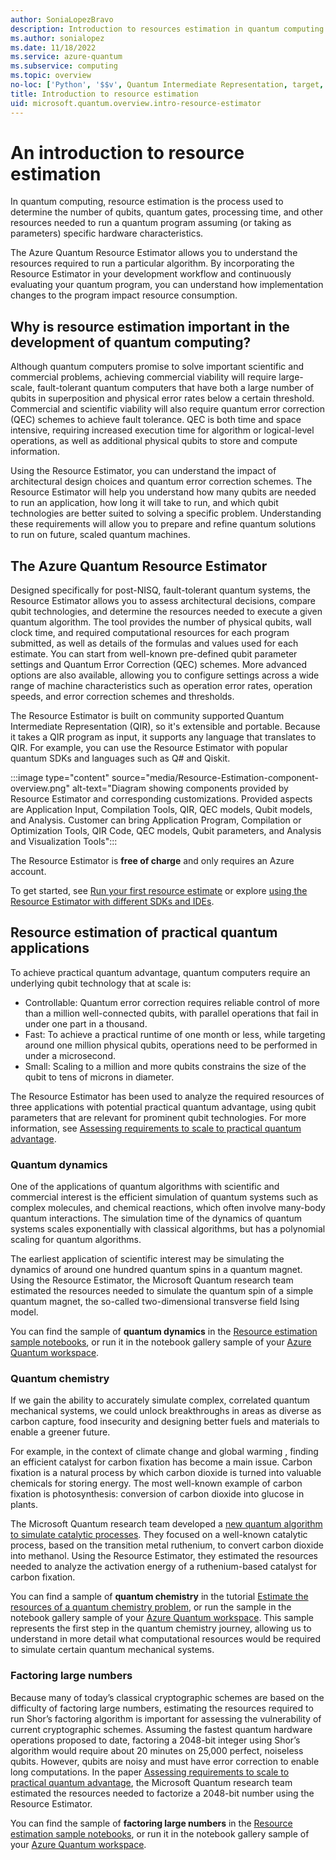 ```yaml
---
author: SoniaLopezBravo
description: Introduction to resources estimation in quantum computing and the Azure Quantum Resource Estimator
ms.author: sonialopez
ms.date: 11/18/2022
ms.service: azure-quantum
ms.subservice: computing
ms.topic: overview
no-loc: ['Python', '$$v', Quantum Intermediate Representation, target, targets]
title: Introduction to resource estimation
uid: microsoft.quantum.overview.intro-resource-estimator
--- 
```


# An introduction to resource estimation

In quantum computing, resource estimation is the process used to determine the number of qubits, quantum gates, processing time, and other resources needed to run a quantum program assuming (or taking as parameters) specific hardware characteristics. 

The Azure Quantum Resource Estimator allows you to understand the resources required to run a particular algorithm. By incorporating the Resource Estimator in your development workflow and continuously evaluating your quantum program, you can understand how implementation changes to the program impact resource consumption. 

## Why is resource estimation important in the development of quantum computing?

Although quantum computers promise to solve important scientific and commercial problems, achieving commercial viability will require large-scale, fault-tolerant quantum computers that have both a large number of qubits in superposition and physical error rates below a certain threshold. Commercial and scientific viability will also require quantum error correction (QEC) schemes to achieve fault tolerance. QEC is both time and space intensive, requiring increased execution time for algorithm or logical-level operations, as well as additional physical qubits to store and compute information. 

Using the Resource Estimator, you can understand the impact of architectural design choices and quantum error correction schemes. The Resource Estimator will help you understand how many qubits are needed to run an application, how long it will take to run, and which qubit technologies are better suited to solving a specific problem. Understanding these requirements will allow you to prepare and refine quantum solutions to run on future, scaled quantum machines. 

## The Azure Quantum Resource Estimator

Designed specifically for post-NISQ, fault-tolerant quantum systems, the Resource Estimator allows you to assess architectural decisions, compare qubit technologies, and determine the resources needed to execute a given quantum algorithm. The tool provides the number of physical qubits, wall clock time, and required computational resources for each program submitted, as well as details of the formulas and values used for each estimate. You can start from well-known pre-defined qubit parameter settings and Quantum Error Correction (QEC) schemes. More advanced options are also available, allowing you to configure settings across a wide range of machine characteristics such as operation error rates, operation speeds, and error correction schemes and thresholds.  

The Resource Estimator is built on community supported Quantum Intermediate Representation (QIR), so it's extensible and portable. Because it takes a QIR program as input, it supports any language that translates to QIR. For example, you can use the Resource Estimator with popular quantum SDKs and languages such as Q# and Qiskit. 

:::image type="content" source="media/Resource-Estimation-component-overview.png" alt-text="Diagram showing components provided by Resource Estimator and corresponding customizations. Provided aspects are Application Input, Compilation Tools, QIR, QEC models, Qubit models, and Analysis. Customer can bring Application Program, Compilation or Optimization Tools, QIR Code, QEC models, Qubit parameters, and Analysis and Visualization Tools":::

The Resource Estimator is **free of charge** and only requires an Azure account.

To get started, see [Run your first resource estimate](xref:microsoft.quantum.quickstarts.computing.resources-estimator) or explore [using the Resource Estimator with different SDKs and IDEs](xref:microsoft.quantum.submit-resource-estimation-jobs).

## Resource estimation of practical quantum applications

To achieve practical quantum advantage, quantum computers require an underlying qubit technology that at scale is:

- Controllable: Quantum error correction requires reliable control of more than a million well-connected qubits, with parallel operations that fail in under one part in a thousand.
- Fast: To achieve a practical runtime of one month or less, while targeting around one million physical qubits, operations need to be performed in under a microsecond.
- Small: Scaling to a million and more qubits constrains the size of the qubit to tens of microns in diameter.

The Resource Estimator has been used to analyze the required resources of three applications with potential practical quantum advantage, using qubit parameters that are relevant for prominent qubit technologies. For more information, see [Assessing requirements to scale to practical quantum advantage](https://arxiv.org/abs/2211.07629).

### Quantum dynamics

One of the applications of quantum algorithms with scientific and commercial interest is the efficient simulation of quantum systems such as complex molecules, and chemical reactions, which often involve many-body quantum interactions. The simulation time of the dynamics of quantum systems scales exponentially with classical algorithms, but has a polynomial scaling for quantum algorithms. 

The earliest application of scientific interest may be simulating the dynamics of around one hundred quantum spins in a quantum magnet. Using the Resource Estimator, the Microsoft Quantum research team estimated the resources needed to simulate the quantum spin of a simple quantum magnet, the so-called two-dimensional transverse field Ising model.

You can find the sample of **quantum dynamics** in the [Resource estimation sample notebooks](https://github.com/microsoft/Quantum/blob/main/samples/azure-quantum/resource-estimation/estimation-dynamics.ipynb), or run it in the notebook gallery sample of your [Azure Quantum workspace](xref:microsoft.quantum.how-to.workspace). 

### Quantum chemistry

If we gain the ability to accurately simulate complex, correlated quantum mechanical systems, we could unlock breakthroughs in areas as diverse as carbon capture, food insecurity and designing better fuels and materials to enable a greener future.

For example, in the context of climate change and global warming , finding an efficient catalyst for carbon fixation has become a main issue. Carbon fixation is a natural process by which carbon dioxide is turned into valuable chemicals for storing energy. The most well-known example of carbon fixation is photosynthesis: conversion of carbon dioxide into glucose in plants.

The Microsoft Quantum research team developed a [new quantum algorithm to simulate catalytic processes](https://arxiv.org/abs/2007.14460). They focused on a well-known catalytic process, based on the transition metal ruthenium, to convert carbon dioxide into methanol. Using the Resource Estimator, they estimated the resources needed to analyze the activation energy of a ruthenium-based catalyst for carbon fixation.

You can find a sample of **quantum chemistry** in the tutorial [Estimate the resources of a quantum chemistry problem](xref:microsoft.quantum.tutorial.resource-estimator.chemistry), or run the sample in the notebook gallery sample of your [Azure Quantum workspace](xref:microsoft.quantum.how-to.workspace). This sample represents the first step in the quantum chemistry journey, allowing us to understand in more detail what computational resources would be required to simulate certain quantum mechanical systems.

### Factoring large numbers

Because many of today’s classical cryptographic schemes are based on the difficulty of factoring large numbers, estimating the resources required to run Shor’s factoring algorithm is important for assessing the vulnerability of current cryptographic schemes. Assuming the fastest quantum hardware operations proposed to date, factoring a 2048-bit integer using Shor’s algorithm would require about 20 minutes on 25,000 perfect, noiseless qubits. However, qubits are noisy and must have error correction to enable long computations. In the paper [Assessing requirements to scale to practical quantum advantage](https://arxiv.org/abs/2211.07629), the Microsoft Quantum research team estimated the resources needed to factorize a 2048-bit number using the Resource Estimator. 

You can find the sample of **factoring large numbers** in the [Resource estimation sample notebooks](https://github.com/microsoft/Quantum/tree/main/samples/azure-quantum/resource-estimation/estimation-factoring.ipynb), or run it in the notebook gallery sample of your [Azure Quantum workspace](xref:microsoft.quantum.how-to.workspace). 
